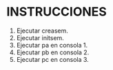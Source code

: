 # INSTRUCCIONES

1) Ejecutar creasem.
2) Ejecutar initsem.
3) Ejecutar pa en consola 1.
4) Ejecutar pb en consola 2.
5) Ejecutar pc en consola 3.
